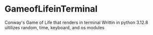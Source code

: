 # GameofLifeinTerminal
Conway's Game of Life that renders in terminal
Writtin in python 3.12.8
uitilizes random, time, keyboard, and os modules
